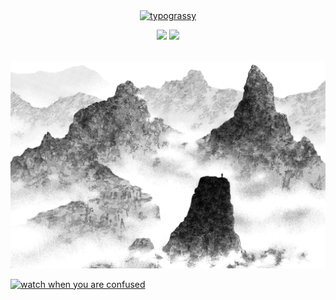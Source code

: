 <div align="center">
    <a href="https://github.com/kawarimidoll/typograssy">
        <img alt="typograssy" src="https://typograssy.deno.dev/api?text=%E3%82%B8%E3%83%A7%E3%83%B3%E3%81%A7%E3%81%99%E3%80%82%E3%81%93%E3%82%93%E3%81%AB%E3%81%A1%E3%81%AF&l0=none&l1=82d9d0&l2=027353&l3=038c4c&l4=01402e&bg=none&frame=none&speed=100&comment=">
    </a>
  <p>
        <img draggable="false"style="witdh:119xp;height:20xp;" src="https://komarev.com/ghpvc/?username=weebcodeeth&style=for-the-badge&color=1C8C8C">
        <a href="https://t.me/npclearning">
            <img  draggable="false" style="witdh:119xp;height:20xp;"src="https://img.shields.io/badge/Telegram-2CA5E0?style=for-the-badge&logo=telegram&logoColor=white">
        </a>
    </p>
</div>
<br>

<div align="center">
    <img src="img/1334109.jpeg" width="1000px">
</div>


[![watch when you are confused](https://github.com/weebcodeeth/weebcodeeth/tree/main/img/Isagi.jpeg)](https://github.com/user-attachments/assets/d04bc818-2586-4a86-918e-ce50a3bd8b38)









